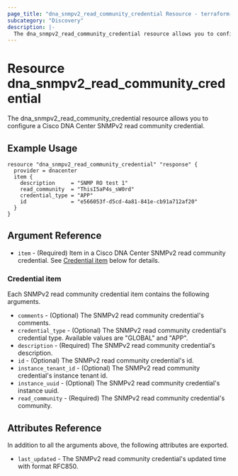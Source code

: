 ```yaml
---
page_title: "dna_snmpv2_read_community_credential Resource - terraform-provider-dnacenter"
subcategory: "Discovery"
description: |-
  The dna_snmpv2_read_community_credential resource allows you to configure a Cisco DNA Center SNMPv2 read community credential.
---
```


# Resource dna_snmpv2_read_community_credential

The dna_snmpv2_read_community_credential resource allows you to configure a Cisco DNA Center SNMPv2 read community credential.

## Example Usage

```hcl
resource "dna_snmpv2_read_community_credential" "response" {
  provider = dnacenter
  item {
    description     = "SNMP RO test 1"
    read_community  = "ThisI5aP4s_sW0rd"
    credential_type = "APP"
    id              = "e566053f-d5cd-4a81-841e-cb91a712af20"
  }
}
```

## Argument Reference

- `item` - (Required) Item in a Cisco DNA Center SNMPv2 read community credential. See [Credential item](#credential-item) below for details.

### Credential item

Each SNMPv2 read community credential item contains the following arguments.

- `comments` - (Optional) The SNMPv2 read community credential's comments.
- `credential_type` - (Optional) The SNMPv2 read community credential's credential type. Available values are "GLOBAL" and "APP".
- `description` - (Required) The SNMPv2 read community credential's description.
- `id` - (Optional) The SNMPv2 read community credential's id.
- `instance_tenant_id` - (Optional) The SNMPv2 read community credential's instance tenant id.
- `instance_uuid` - (Optional) The SNMPv2 read community credential's instance uuid.
- `read_community` - (Required) The SNMPv2 read community credential's community.

## Attributes Reference

In addition to all the arguments above, the following attributes are exported.

- `last_updated` - The SNMPv2 read community credential's updated time with format RFC850.

